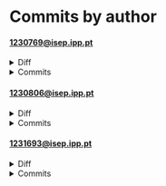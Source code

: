 # Commits by author
#### 1230769@isep.ipp.pt
<details>
<summary>Diff</summary>

<pre>
 0 files changed
</pre>
</details>
<details>
<summary>Commits</summary>

<pre>
</pre>

</details>

#### 1230806@isep.ipp.pt
<details>
<summary>Diff</summary>

<pre>
 0 files changed
</pre>
</details>
<details>
<summary>Commits</summary>

<pre>
</pre>

</details>

#### 1231693@isep.ipp.pt
<details>
<summary>Diff</summary>

<pre>
 0 files changed
</pre>
</details>
<details>
<summary>Commits</summary>

<pre>
</pre>

</details>

